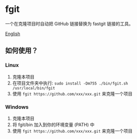 # fgit

一个在克隆项目时自动把 GitHub 链接替换为 fastgit 链接的工具。

[English](./README.md)

## 如何使用？

### Linux
1. 克隆本项目
2. 在项目文件夹中执行: `sudo install -Dm755 ./bin/fgit.sh /usr/local/bin/fgit`
3. 使用 `fgit https://github.com/xxx/xxx.git` 来克隆一个项目

### Windows
1. 克隆本项目
2. 将 fgit/bin 加入到你的环境变量 (PATH) 中
3. 使用 `fgit https://github.com/xxx/xxx.git` 来克隆一个项目
